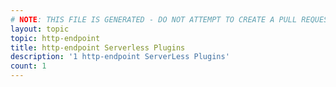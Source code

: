 ```yaml
---
# NOTE: THIS FILE IS GENERATED - DO NOT ATTEMPT TO CREATE A PULL REQUEST TO UPDATE THE DATA. 
layout: topic
topic: http-endpoint
title: http-endpoint Serverless Plugins
description: '1 http-endpoint ServerLess Plugins'
count: 1
---
```

